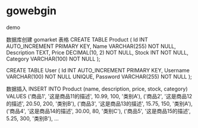 # gowebgin
demo


数据库创建
gomarket
表格
CREATE TABLE Product (
    Id INT AUTO_INCREMENT PRIMARY KEY,
    Name VARCHAR(255) NOT NULL,
    Description TEXT,
    Price DECIMAL(10, 2) NOT NULL,
    Stock INT NOT NULL,
    Category VARCHAR(100) NOT NULL
);


CREATE TABLE User (
    Id INT AUTO_INCREMENT PRIMARY KEY,
    Username VARCHAR(100) NOT NULL UNIQUE,
    Password VARCHAR(255) NOT NULL
);



数据插入
INSERT INTO Product (name, description, price, stock, category) VALUES
('商品1', '这是商品11的描述', 10.99, 100, '类别A'),
('商品2', '这是商品12的描述', 20.50, 200, '类别B'),
('商品3', '这是商品13的描述', 15.75, 150, '类别A'),
('商品4', '这是商品14的描述', 30.00, 80, '类别C'),
('商品5', '这是商品15的描述', 5.25, 300, '类别B'),
...







